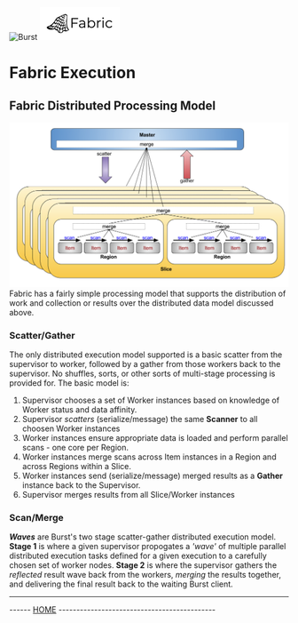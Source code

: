 ![Burst](../../../../../../../../../../documentation/burst_h_small.png "")
![Burst](../../../../../../../../doc/fabric_small.png "")

# Fabric Execution

## Fabric Distributed Processing Model
![](../../../../../../../../doc/processing_model.png )
Fabric has a fairly simple processing model that supports the distribution of work and collection or results
over the distributed data model discussed above.

### Scatter/Gather
The only  distributed execution model supported is a basic scatter from the supervisor to worker, followed by
a gather from those workers back to the supervisor. No shuffles, sorts, or other sorts of multi-stage processing
is provided for. The basic model is:
1) Supervisor chooses a set of Worker instances based on knowledge of Worker status and data affinity.
1) Supervisor _scatters_ (serialize/message) the same __Scanner__ to all choosen Worker instances
1) Worker instances ensure appropriate data is loaded and perform parallel scans - one core per Region.
1) Worker instances merge scans across Item instances in a Region and across Regions within a Slice.
1) Worker instances send (serialize/message) merged results as a __Gather__ instance back to the Supervisor.
1) Supervisor merges results from all Slice/Worker instances

### Scan/Merge
___Waves___ are Burst's two stage scatter-gather distributed execution model.
__Stage 1__ is where a given supervisor propogates a  _'wave'_ of multiple
parallel distributed execution tasks defined for a given execution
to a carefully chosen set of worker nodes. __Stage 2__ is where the supervisor
gathers the _reflected_ result wave back from the workers, _merging_ the
results together, and delivering the final result
back to the waiting Burst client.

---
------ [HOME](../../../../../../../../../readme.md) --------------------------------------------
